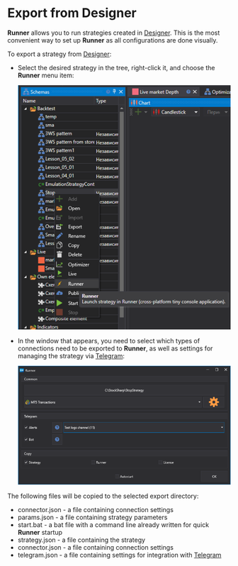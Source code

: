 
# Export from Designer

**Runner** allows you to run strategies created in [Designer](Designer.md). This is the most convenient way to set up **Runner** as all configurations are done visually.

To export a strategy from [Designer](Designer.md):

- Select the desired strategy in the tree, right-click it, and choose the **Runner** menu item:

  ![Designer_Runner_1](../images/Designer_Runner_1.png)

- In the window that appears, you need to select which types of connections need to be exported to **Runner**, as well as settings for managing the strategy via [Telegram](Telegram.md):

  ![Designer_Runner_1](../images/Designer_Runner_2.png)

The following files will be copied to the selected export directory:

- connector.json - a file containing connection settings
- params.json - a file containing strategy parameters
- start.bat - a bat file with a command line already written for quick **Runner** startup
- strategy.json - a file containing the strategy
- connector.json - a file containing connection settings
- telegram.json - a file containing settings for integration with [Telegram](Telegram.md)
